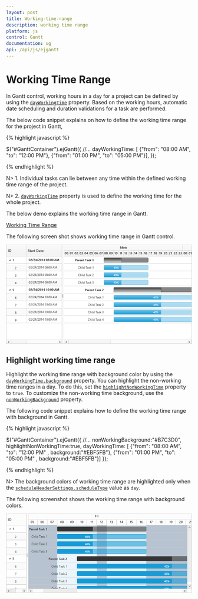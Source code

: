 ```yaml
---
layout: post
title: Working-time-range
description: working time range
platform: js
control: Gantt
documentation: ug
api: /api/js/ejgantt
---
```


# Working Time Range

In Gantt control, working hours in a day for a project can be defined by using the [`dayWorkingTime`](/api/js/ejgantt#members:dayworkingtime) property. Based on the working hours, automatic date scheduling and duration validations for a task are performed.

The below code snippet explains on how to define the working time range for the project in Gantt,

{% highlight javascript %}

$("#GanttContainer").ejGantt({
    //...
    dayWorkingTime: [
        {"from": "08:00 AM", "to": "12:00 PM"},
        {"from": "01:00 PM", "to": "05:00 PM"}],
});

{% endhighlight %}

N> 1. Individual tasks can lie between any time within the defined working time range of the project.

N> 2. [`dayWorkingTime`](/api/js/ejgantt#members:dayworkingtime) property is used to define the working time for the whole project.

The below demo explains the working time range in Gantt.

[Working Time Range](http://js.syncfusion.com/demos/web/#!/bootstrap/gantt/schedulingconcepts/workingtimerange)

The following screen shot shows working time range in Gantt control. 

![](/js/Gantt/Working-time-range_images/Working-time-range_img1.png)

## Highlight working time range

Highlight the working time range with background color by using the [`dayWorkingTime.background`](/api/js/ejgantt#members:dayworkingtime) property. You can highlight the non-working time ranges in a day. To do this, set the [`highlightNonWorkingTime`](/api/js/ejgantt#members:highlightnonworkingtime) property to `true`. To customize the non-working time background, use the [`nonWorkingBackground`](/api/js/ejgantt#members:nonworkingbackground) property.

The following code snippet explains how to define the working time range with background in Gantt.

{% highlight javascript %}

$("#GanttContainer").ejGantt({
    //...
	nonWorkingBackground:"#B7C3D0",
	highlightNonWorkingTime:true,
    dayWorkingTime: [
        {"from": "08:00 AM", "to": "12:00 PM" , background:"#EBF5FB"},
        {"from": "01:00 PM", "to": "05:00 PM" , background:"#EBF5FB"}]
});

{% endhighlight %}

N> The background colors of working time range are highlighted only when the [`scheduleHeaderSettings.scheduleType`](/api/js/ejgantt#members:scheduleheadersettings-scheduleheadertype) value as `day`.

The following screenshot shows the working time range with background colors.

![](/js/Gantt/Working-time-range_images/Working-time-range_img2.png)
